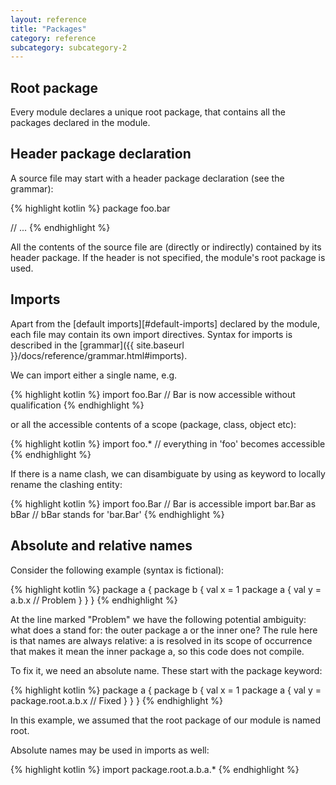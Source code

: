 ```yaml
---
layout: reference
title: "Packages"
category: reference
subcategory: subcategory-2
---
```


## Root package
Every module declares a unique root package, that contains all the packages declared in the module.

## Header package declaration
A source file may start with a header package declaration (see the grammar):

{% highlight kotlin %}
package foo.bar

// ...
{% endhighlight %}

All the contents of the source file are (directly or indirectly) contained by its header package. If the header is not specified, the module's root package is used.

## Imports

Apart from the [default imports][#default-imports] declared by the module, each file may contain its own import directives. Syntax for imports is described in the [grammar]({{ site.baseurl }}/docs/reference/grammar.html#imports).

We can import either a single name, e.g.

{% highlight kotlin %}
import foo.Bar // Bar is now accessible without qualification
{% endhighlight %}

or all the accessible contents of a scope (package, class, object etc):

{% highlight kotlin %}
import foo.* // everything in 'foo' becomes accessible
{% endhighlight %}

If there is a name clash, we can disambiguate by using as keyword to locally rename the clashing entity:

{% highlight kotlin %}
import foo.Bar // Bar is accessible
import bar.Bar as bBar // bBar stands for 'bar.Bar'
{% endhighlight %}

## Absolute and relative names

Consider the following example (syntax is fictional):

{% highlight kotlin %}
package a {
  package b {
    val x = 1
    package a {
      val y = a.b.x // Problem
    }
  }
}
{% endhighlight %}

At the line marked "Problem" we have the following potential ambiguity: what does a stand for: the outer package a or the inner one? The rule here is that names are always relative: a is resolved in its scope of occurrence that makes it mean the inner package a, so this code does not compile.

To fix it, we need an absolute name. These start with the package keyword:

{% highlight kotlin %}
package a {
  package b {
    val x = 1
    package a {
      val y = package.root.a.b.x // Fixed
    }
  }
}
{% endhighlight %}

In this example, we assumed that the root package of our module is named root.

Absolute names may be used in imports as well:

{% highlight kotlin %}
import package.root.a.b.a.*
{% endhighlight %}

